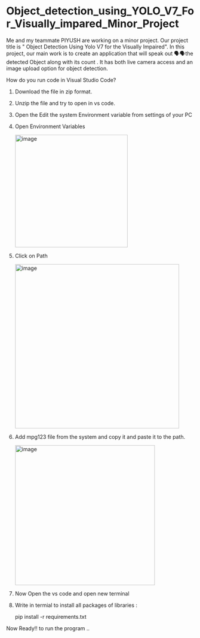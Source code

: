 # Object_detection_using_YOLO_V7_For_Visually_impared_Minor_Project
Me and my teammate PIYUSH are working on a minor project. Our project title is " Object Detection Using Yolo V7 for the Visually Impaired". In this project, our main work is to create an application that will speak out 🗣️🗣️the detected Object along with its count . It has both live camera access and an image upload option for object detection.        

How do you run code in Visual Studio Code?

1) Download the file in zip format.

2) Unzip the file and try to open in vs code.

3) Open the Edit the system Environment variable from settings of your PC

4) Open Environment Variables
   
   
   <img width="301" alt="image" src="https://github.com/Apoorva-Dayal/Object_detection_using_YOLO_V7_For_Visually_impared_Minor_Project/assets/76716477/701ab613-b418-40f9-bcdb-e98e1e2c2265">


5) Click on Path
   
   <img width="439" alt="image" src="https://github.com/Apoorva-Dayal/Object_detection_using_YOLO_V7_For_Visually_impared_Minor_Project/assets/76716477/e0e75402-5ce5-499b-816c-26251d28e32f">


6) Add mpg123 file from the system and copy it and paste it to the path.
   
   
   <img width="374" alt="image" src="https://github.com/Apoorva-Dayal/Object_detection_using_YOLO_V7_For_Visually_impared_Minor_Project/assets/76716477/1dcaf5cd-f119-4d48-8319-e3968cda749e">

7) Now Open the vs code and open new terminal

8) Write in termial to install all packages of libraries :
   
    pip install -r requirements.txt

Now Ready!! to run the program ..
